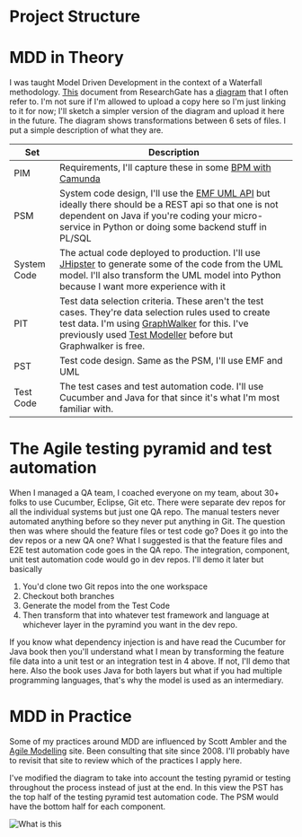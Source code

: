 # Project Structure

# MDD in Theory

I was taught Model Driven Development in the context of a Waterfall methodology.
[This](https://www.researchgate.net/publication/237697446_Model_Transformers_for_Test_Generation_from_System_Models) document from ResearchGate has a [diagram](https://www.researchgate.net/figure/Derivation-of-test-models_fig9_237697446) that I often refer to.
I'm not sure if I'm allowed to upload a copy here so I'm just linking to it for now; I'll sketch a simpler version of the diagram and upload it here in the future.
The diagram shows transformations between 6 sets of files. I put a simple description of what they are.

| Set | Description |
| --- | ------------|
| PIM | Requirements, I'll capture these in some [BPM with Camunda](https://camunda.com/platform/modeler/) |
| PSM | System code design, I'll use the [EMF UML API](https://download.eclipse.org/modeling/mdt/uml2/javadoc/5.5.0/) but ideally there should be a REST api so that one is not dependent on Java if you're coding your micro-service in Python or doing some backend stuff in PL/SQL  |
| System Code | The actual code deployed to production. I'll use [JHipster](https://www.jhipster.tech/) to generate some of the code from the UML model. I'll also transform the UML model into Python because I want more experience with it |
| PIT | Test data selection criteria. These aren't the test cases. They're data selection rules used to create test data. I'm using [GraphWalker](https://graphwalker.github.io/) for this. I've previously used [Test Modeller](https://www.curiositysoftware.ie/test-modeller) before but Graphwalker is free. |
| PST | Test code design. Same as the PSM, I'll use EMF and UML |
| Test Code | The test cases and test automation code. I'll use Cucumber and Java for that since it's what I'm most familiar with. |


# The Agile testing pyramid and test automation

When I managed a QA team, I coached everyone on my team, about 30+ folks to use Cucumber, Eclipse, Git etc. 
There were separate dev repos for all the individual systems but just one QA repo.
The manual testers never automated anything before so they never put anything in Git.
The question then was where should the feature files or test code go? 
Does it go into the dev repos or a new QA one?
What I suggested is that the feature files and E2E test automation code goes in the QA repo.
The integration, component, unit test automation code would go in dev repos. 
I'll demo it later but basically
1. You'd clone two Git repos into the one workspace
2. Checkout both branches
3. Generate the model from the Test Code
4. Then transform that into whatever test framework and language at whichever layer in the pyramind you want in the dev repo. 

If you know what dependency injection is and have read the Cucumber for Java book then you'll understand what I mean by transforming the feature file data into a unit test or an integration test in 4 above. If not, I'll demo that here. 
Also the book uses Java for both layers but what if you had multiple programming languages, that's why the model is used as an intermediary.

# MDD in Practice

Some of my practices around MDD are influenced by Scott Ambler and the [Agile Modelling](https://agilemodeling.com/) site. Been consulting that site since 2008. I'll probably have to revisit that site to review which of the practices I apply here.

I've modified the diagram to take into account the testing pyramid or testing throughout the process instead of just at the end. In this view the PST has the top half of the testing pyramid test automation code. The PSM would have the bottom half for each component.

![What is this](https://github.com/farhan5248/claims-adjudication-ai/blob/main/OSS%20MDD1.png)

